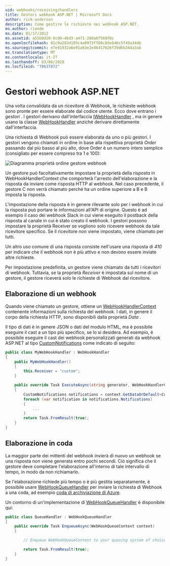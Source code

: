 ```yaml
---
uid: webhooks/receiving/handlers
title: Gestori webhook ASP.NET | Microsoft Docs
author: rick-anderson
description: Come gestire le richieste nei webhook ASP.NET.
ms.author: riande
ms.date: 01/17/2012
ms.assetid: a55b0d20-9c90-4bd3-a471-20da6f569f0c
ms.openlocfilehash: 01c9a283d105c4a0973ff88c8de646c5f49a34db
ms.sourcegitcommit: e7e91932a6e91a63e2e46417626f39d6b244a3ab
ms.translationtype: MT
ms.contentlocale: it-IT
ms.lasthandoff: 03/06/2020
ms.locfileid: "78637872"
---
```

# <a name="aspnet-webhooks-handlers"></a>Gestori webhook ASP.NET

Una volta convalidata da un ricevitore di Webhook, le richieste webhook sono pronte per essere elaborate dal codice utente. Ecco dove entrano i *gestori* . I gestori derivano dall'interfaccia [IWebHookHandler](https://github.com/aspnet/WebHooks/blob/master/src/Microsoft.AspNet.WebHooks.Receivers/WebHooks/WebHookHandler.cs) , ma in genere usano la classe [WebHookHandler](https://github.com/aspnet/WebHooks/blob/master/src/Microsoft.AspNet.WebHooks.Receivers/WebHooks/WebHookHandler.cs) anziché derivare direttamente dall'interfaccia.

Una richiesta di Webhook può essere elaborata da uno o più gestori. I gestori vengono chiamati in ordine in base alla rispettiva proprietà *Order* passando dal più basso al più alto, dove Order è un numero intero semplice (consigliato per essere compreso tra 1 e 100):

![Diagramma proprietà ordine gestore webhook](_static/Handlers.png)

Un gestore può facoltativamente impostare la proprietà della *risposta* in WebHookHandlerContext che comporterà l'arresto dell'elaborazione e la risposta da inviare come risposta HTTP al webhook. Nel caso precedente, il gestore C non verrà chiamato perché ha un ordine superiore a B e B imposta la risposta.

L'impostazione della risposta è in genere rilevante solo per i webhook in cui la risposta può portare le informazioni all'API di origine. Questo è ad esempio il caso dei webhook Slack in cui viene eseguito il postback della risposta al canale in cui è stato creato il webhook. I gestori possono impostare la proprietà Receiver se vogliono solo ricevere webhook da tale ricevitore specifico. Se il ricevitore non viene impostato, viene chiamato per tutti.

Un altro uso comune di una risposta consiste nell'usare una risposta di *410* per indicare che il webhook non è più attivo e non devono essere inviate altre richieste.

Per impostazione predefinita, un gestore viene chiamato da tutti i ricevitori di webhook. Tuttavia, se la proprietà *Receiver* è impostata sul nome di un gestore, il gestore riceverà solo le richieste di Webhook dal ricevitore.

## <a name="processing-a-webhook"></a>Elaborazione di un webhook

Quando viene chiamato un gestore, ottiene un [WebHookHandlerContext](https://github.com/aspnet/WebHooks/blob/master/src/Microsoft.AspNet.WebHooks.Receivers/WebHooks/WebHookHandlerContext.cs) contenente informazioni sulla richiesta del webhook. I dati, in genere il corpo della richiesta HTTP, sono disponibili dalla proprietà *Data* .

Il tipo di dati è in genere JSON o dati del modulo HTML, ma è possibile eseguire il cast a un tipo più specifico, se lo si desidera. Ad esempio, è possibile eseguire il cast dei webhook personalizzati generati da webhook ASP.NET al tipo [CustomNotifications](https://github.com/aspnet/WebHooks/blob/master/src/Microsoft.AspNet.WebHooks.Receivers.Custom/WebHooks/CustomNotifications.cs) come indicato di seguito:

```csharp
public class MyWebHookHandler : WebHookHandler
{
    public MyWebHookHandler()
    {
        this.Receiver = "custom";
    }

    public override Task ExecuteAsync(string generator, WebHookHandlerContext context)
    {
        CustomNotifications notifications = context.GetDataOrDefault<CustomNotifications>();
        foreach (var notification in notifications.Notifications)
        {
            ...
        }
        return Task.FromResult(true);
    }
}
```

  ## <a name="queued-processing"></a>Elaborazione in coda

La maggior parte dei mittenti del webhook invierà di nuovo un webhook se una risposta non viene generata entro pochi secondi. Ciò significa che il gestore deve completare l'elaborazione all'interno di tale intervallo di tempo, in modo da non richiamarlo.

Se l'elaborazione richiede più tempo o è più gestita separatamente, è possibile usare [WebHookQueueHandler](https://github.com/aspnet/WebHooks/blob/master/src/Microsoft.AspNet.WebHooks.Receivers/WebHooks/WebHookQueueHandler.cs) per inviare la richiesta di Webhook a una coda, ad esempio [coda di archiviazione di Azure](https://msdn.microsoft.com/library/azure/dd179353.aspx).

Un contorno di un'implementazione di [WebHookQueueHandler](https://github.com/aspnet/WebHooks/blob/master/src/Microsoft.AspNet.WebHooks.Receivers/WebHooks/WebHookQueueHandler.cs) è disponibile qui:

```csharp
public class QueueHandler : WebHookQueueHandler
{
    public override Task EnqueueAsync(WebHookQueueContext context)
    {

        // Enqueue WebHookQueueContext to your queuing system of choice

        return Task.FromResult(true);
    }
}
```
